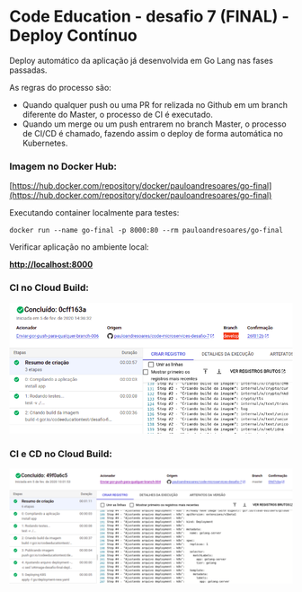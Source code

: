 # Code Education - desafio 7 (FINAL) - Deploy Contínuo

Deploy automático da aplicação já desenvolvida em Go Lang nas fases passadas.

As regras do processo são:
- Quando qualquer push ou uma PR for relizada no Github em um branch diferente do Master, o processo de CI é executado.
- Quando um merge ou um push entrarem no branch Master, o processo de CI/CD é chamado, fazendo assim o deploy de forma automática no Kubernetes.


### Imagem no Docker Hub:

[https://hub.docker.com/repository/docker/pauloandresoares/go-final](https://hub.docker.com/repository/docker/pauloandresoares/go-final)

Executando container localmente para testes:
```
docker run --name go-final -p 8000:80 --rm pauloandresoares/go-final
```

Verificar aplicação no ambiente local:

**[http://localhost:8000](http://localhost:8000)**

### CI no Cloud Build:
![CI](/desafio-final-ci.png)

### CI e CD no Cloud Build:

![CI](/desafio-final-ci-cd.png)




